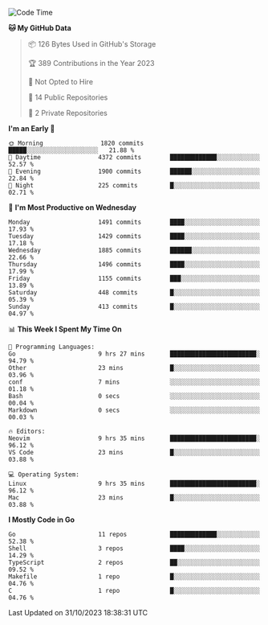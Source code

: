 <!--START_SECTION:waka-->
![Code Time](http://img.shields.io/badge/Code%20Time-185%20hrs%2022%20mins-blue)

**🐱 My GitHub Data** 

> 📦 126 Bytes Used in GitHub's Storage 
 > 
> 🏆 389 Contributions in the Year 2023
 > 
> 🚫 Not Opted to Hire
 > 
> 📜 14 Public Repositories 
 > 
> 🔑 2 Private Repositories 
 > 
**I'm an Early 🐤** 

```text
🌞 Morning                1820 commits        █████░░░░░░░░░░░░░░░░░░░░   21.88 % 
🌆 Daytime                4372 commits        █████████████░░░░░░░░░░░░   52.57 % 
🌃 Evening                1900 commits        ██████░░░░░░░░░░░░░░░░░░░   22.84 % 
🌙 Night                  225 commits         █░░░░░░░░░░░░░░░░░░░░░░░░   02.71 % 
```
📅 **I'm Most Productive on Wednesday** 

```text
Monday                   1491 commits        ████░░░░░░░░░░░░░░░░░░░░░   17.93 % 
Tuesday                  1429 commits        ████░░░░░░░░░░░░░░░░░░░░░   17.18 % 
Wednesday                1885 commits        ██████░░░░░░░░░░░░░░░░░░░   22.66 % 
Thursday                 1496 commits        ████░░░░░░░░░░░░░░░░░░░░░   17.99 % 
Friday                   1155 commits        ███░░░░░░░░░░░░░░░░░░░░░░   13.89 % 
Saturday                 448 commits         █░░░░░░░░░░░░░░░░░░░░░░░░   05.39 % 
Sunday                   413 commits         █░░░░░░░░░░░░░░░░░░░░░░░░   04.97 % 
```


📊 **This Week I Spent My Time On** 

```text
💬 Programming Languages: 
Go                       9 hrs 27 mins       ████████████████████████░   94.79 % 
Other                    23 mins             █░░░░░░░░░░░░░░░░░░░░░░░░   03.96 % 
conf                     7 mins              ░░░░░░░░░░░░░░░░░░░░░░░░░   01.18 % 
Bash                     0 secs              ░░░░░░░░░░░░░░░░░░░░░░░░░   00.04 % 
Markdown                 0 secs              ░░░░░░░░░░░░░░░░░░░░░░░░░   00.03 % 

🔥 Editors: 
Neovim                   9 hrs 35 mins       ████████████████████████░   96.12 % 
VS Code                  23 mins             █░░░░░░░░░░░░░░░░░░░░░░░░   03.88 % 

💻 Operating System: 
Linux                    9 hrs 35 mins       ████████████████████████░   96.12 % 
Mac                      23 mins             █░░░░░░░░░░░░░░░░░░░░░░░░   03.88 % 
```

**I Mostly Code in Go** 

```text
Go                       11 repos            █████████████░░░░░░░░░░░░   52.38 % 
Shell                    3 repos             ████░░░░░░░░░░░░░░░░░░░░░   14.29 % 
TypeScript               2 repos             ██░░░░░░░░░░░░░░░░░░░░░░░   09.52 % 
Makefile                 1 repo              █░░░░░░░░░░░░░░░░░░░░░░░░   04.76 % 
C                        1 repo              █░░░░░░░░░░░░░░░░░░░░░░░░   04.76 % 
```




 Last Updated on 31/10/2023 18:38:31 UTC
<!--END_SECTION:waka-->
